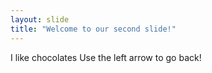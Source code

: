 ```yaml
---
layout: slide
title: "Welcome to our second slide!"
---
```

I like chocolates
Use the left arrow to go back!
